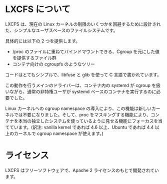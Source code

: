 # LXCFS について <!-- What's LXCFS? -->

<!--
LXCFS is a simple userspace filesystem designed to workaround some current limitations of the Linux kernel.
-->
LXCFS は、現在の Linux カーネルの制限のいくつかを回避するために設計された、シンプルなユーザスペースのファイルシステムです。

<!--
Specifically, it's providing two main things
-->
具体的には以下の 2 つを提供します。

 * /proc のファイルに重ねてバインドマウントできる、Cgroup を元にした値を提供するファイル群 <!-- A set of files which can be bind-mounted over their /proc originals to provide CGroup-aware values. -->
 * コンテナ向けの cgroupfs のようなツリー <!-- A cgroupfs-like tree which is container aware. -->

<!--
The code is pretty simple, written in C using libfuse and glib.
-->
コードはとてもシンプルで、libfuse と glib を使って C 言語で書かれています。

<!--
The main driver for this work was the need to run systemd based containers as a regular unprivileged user  
while still allowing systemd inside the container to interact with cgroups.
-->
この動作を行うメインのドライバーは、コンテナ内の systemd が cgroup を扱いながら、通常の非特権ユーザが systemd ベースのコンテナを実行するのに必要でした。

<!--
Now with the introduction of the cgroup namespace in the Linux kernel, that part is no longer necessary  
on recent kernels and focus is now on making containers feel more like a real independent system through  
the proc masking feature.
-->
Linux カーネルへの cgroup namespace の導入により、この機能は新しいカーネルでは不要になりました。そして、proc をマスキングする機能により、コンテナを本当の独立したシステムを使っているように見せる機能にフォーカスを当てています。(訳注: vanilla kernel であれば 4.6 以上、Ubuntu であれば 4.4 以上のカーネルで cgroup namespace が使えます。)

# ライセンス <!-- Licensing -->

<!--
LXCFS is free software and is developed under the Apache 2 license.
-->
LXCFS はフリーソフトウェアで、Apache 2 ライセンスのもとで開発されています。
